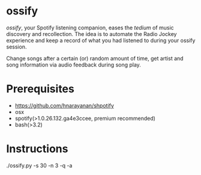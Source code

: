 # ossify

*ossify*, your Spotify listening companion, eases the *tedium* of music discovery and recollection.
The idea is to automate the Radio Jockey experience and keep a record of what you had listened to during your ossify session.

Change songs after a certain (or) random amount of time, get artist and song information via audio feedback during song play.

# Prerequisites
- https://github.com/hnarayanan/shpotify
- osx
- spotify(>1.0.26.132.ga4e3ccee, premium recommended)
- bash(>3.2)

# Instructions


./ossify.py -s 30 -n 3 -q -a
